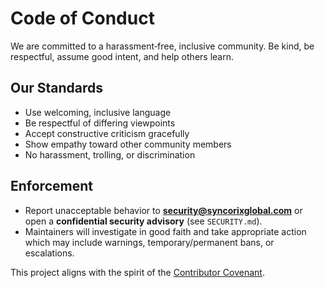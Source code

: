 # Code of Conduct

We are committed to a harassment‑free, inclusive community. Be kind, be respectful, assume good intent, and help others learn.

## Our Standards
- Use welcoming, inclusive language
- Be respectful of differing viewpoints
- Accept constructive criticism gracefully
- Show empathy toward other community members
- No harassment, trolling, or discrimination

## Enforcement
- Report unacceptable behavior to **security@syncorixglobal.com** or open a **confidential security advisory** (see `SECURITY.md`).
- Maintainers will investigate in good faith and take appropriate action which may include warnings, temporary/permanent bans, or escalations.

This project aligns with the spirit of the [Contributor Covenant](https://www.contributor-covenant.org/).